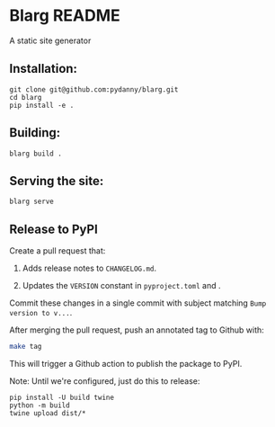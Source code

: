 # Blarg README

A static site generator

## Installation:

```
git clone git@github.com:pydanny/blarg.git
cd blarg
pip install -e .
```

## Building:

```
blarg build .
```


## Serving the site:

```
blarg serve
```

## Release to PyPI

Create a pull request that:

1. Adds release notes to `CHANGELOG.md`.

2. Updates the `VERSION` constant in `pyproject.toml` and .

Commit these changes in a single commit with subject matching
`Bump version to v...`.

After merging the pull request, push an annotated tag to Github with:

```sh
make tag
```

This will trigger a Github action to publish the package to PyPI.

Note: Until we're configured, just do this to release:

```
pip install -U build twine
python -m build
twine upload dist/*
```